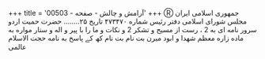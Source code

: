 +++
title = 'آرامش و چالش - صفحه - 00503'
+++
Ⓡ جمهوری اسلامی ایران مجلس شورای اسلامی دفتر رئیس شماره ۴۷۳۴۷۰ تاریخ ۲۵........ حضرت حمیت اردو سرور نامه ای به 2 ، رست از مسیح و تشکر 2 و نکات و ما را با پیر و اله و ستار مواره به ماده زاره معظم شهدا و ابود میرن بت نام بت نام کھ کے پاسخ به نامه حجت الاسلام عالمی